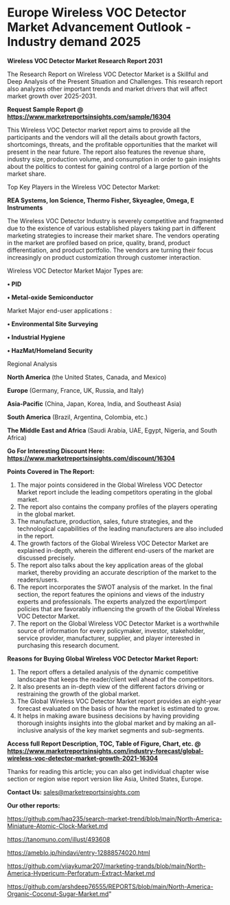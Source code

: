  # Europe Wireless VOC Detector Market Advancement Outlook - Industry demand 2025

<strong>Wireless VOC Detector Market Research Report 2031</strong>

The Research Report on Wireless VOC Detector Market is a Skillful and Deep Analysis of the Present Situation and Challenges. This research report also analyzes other important trends and market drivers that will affect market growth over 2025-2031.

<strong>Request Sample Report @ <a href=https://www.marketreportsinsights.com/sample/16304>https://www.marketreportsinsights.com/sample/16304</a></strong>

This Wireless VOC Detector market report aims to provide all the participants and the vendors will all the details about growth factors, shortcomings, threats, and the profitable opportunities that the market will present in the near future. The report also features the revenue share, industry size, production volume, and consumption in order to gain insights about the politics to contest for gaining control of a large portion of the market share.

Top Key Players in the Wireless VOC Detector Market:

<strong>REA Systems, Ion Science, Thermo Fisher, Skyeaglee, Omega, E Instruments</strong>

The Wireless VOC Detector Industry is severely competitive and fragmented due to the existence of various established players taking part in different marketing strategies to increase their market share. The vendors operating in the market are profiled based on price, quality, brand, product differentiation, and product portfolio. The vendors are turning their focus increasingly on product customization through customer interaction.

Wireless VOC Detector Market Major Types are:

<strong>• PID

• Metal-oxide Semiconductor</strong>

Market Major end-user applications :

<strong>• Environmental Site Surveying

• Industrial Hygiene

• HazMat/Homeland Security</strong>

Regional Analysis

</u><strong><b>North America</b></strong> (the United States, Canada, and Mexico)

<strong><b>Europe </b></strong>(Germany, France, UK, Russia, and Italy)

<strong><b>Asia-Pacific</b></strong> (China, Japan, Korea, India, and Southeast Asia)

<strong><b>South America</b></strong> (Brazil, Argentina, Colombia, etc.)

<strong><b>The Middle East and Africa</b></strong> (Saudi Arabia, UAE, Egypt, Nigeria, and South Africa)

<strong>Go For Interesting Discount Here: <a href=https://www.marketreportsinsights.com/discount/16304>https://www.marketreportsinsights.com/discount/16304</a></strong>

<strong>Points Covered in The Report:</strong>
<ol>
  <li>The major points considered in the Global Wireless VOC Detector Market report include the leading competitors operating in the global market.</li>
  <li>The report also contains the company profiles of the players operating in the global market.</li>
  <li>The manufacture, production, sales, future strategies, and the technological capabilities of the leading manufacturers are also included in the report.</li>
  <li>The growth factors of the Global Wireless VOC Detector Market are explained in-depth, wherein the different end-users of the market are discussed precisely.</li>
  <li>The report also talks about the key application areas of the global market, thereby providing an accurate description of the market to the readers/users.</li>
  <li>The report incorporates the SWOT analysis of the market. In the final section, the report features the opinions and views of the industry experts and professionals. The experts analyzed the export/import policies that are favorably influencing the growth of the Global Wireless VOC Detector Market.</li>
  <li>The report on the Global Wireless VOC Detector Market is a worthwhile source of information for every policymaker, investor, stakeholder, service provider, manufacturer, supplier, and player interested in purchasing this research document.</li>
</ol>
<strong>Reasons for Buying Global Wireless VOC Detector Market Report:</strong>

<ol>
  <li>The report offers a detailed analysis of the dynamic competitive landscape that keeps the reader/client well ahead of the competitors.</li>
  <li>It also presents an in-depth view of the different factors driving or restraining the growth of the global market.</li>
  <li>The Global Wireless VOC Detector Market report provides an eight-year forecast evaluated on the basis of how the market is estimated to grow.</li>
  <li>It helps in making aware business decisions by having providing thorough insights insights into the global market and by making an all-inclusive analysis of the key market segments and sub-segments.</li>
</ol>
<strong>Access full Report Description, TOC, Table of Figure, Chart, etc. @ <a href=https://www.marketreportsinsights.com/industry-forecast/global-wireless-voc-detector-market-growth-2021-16304>https://www.marketreportsinsights.com/industry-forecast/global-wireless-voc-detector-market-growth-2021-16304</a></strong>


Thanks for reading this article; you can also get individual chapter wise section or region wise report version like Asia, United States, Europe.

<strong>Contact Us:</strong>
sales@marketreportsinsights.com

<strong>Our other reports:</strong>

<a href=https://github.com/haq235/search-market-trend/blob/main/North-America-Miniature-Atomic-Clock-Market.md>https://github.com/haq235/search-market-trend/blob/main/North-America-Miniature-Atomic-Clock-Market.md</a>

<a href=https://tanomuno.com/illust/493608>https://tanomuno.com/illust/493608</a>

<a href=https://ameblo.jp/hindavi/entry-12888574020.html>https://ameblo.jp/hindavi/entry-12888574020.html</a>

<a href=https://github.com/vijaykumar207/marketing-trands/blob/main/North-America-Hypericum-Perforatum-Extract-Market.md>https://github.com/vijaykumar207/marketing-trands/blob/main/North-America-Hypericum-Perforatum-Extract-Market.md</a>

<a href=https://github.com/arshdeep76555/REPORTS/blob/main/North-America-Organic-Coconut-Sugar-Market.md>https://github.com/arshdeep76555/REPORTS/blob/main/North-America-Organic-Coconut-Sugar-Market.md</a>"
